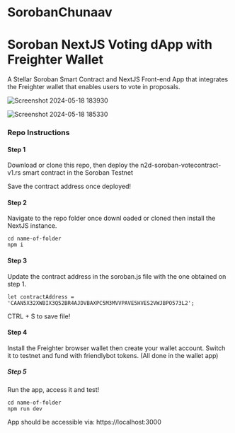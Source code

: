 # SorobanChunaav
# Soroban NextJS Voting dApp with Freighter Wallet
A Stellar Soroban Smart Contract and NextJS Front-end App that integrates the Freighter wallet that enables users to vote in proposals. 

![Screenshot 2024-05-18 183930](https://github.com/Nakshatra05/SorobanChunaav/assets/139595090/4ec43892-9717-401b-8d3c-c307b6230ed5)

![Screenshot 2024-05-18 185330](https://github.com/Nakshatra05/SorobanChunaav/assets/139595090/a2c8172f-be6b-4821-8daf-db2dfd6deb11)

<h3>Repo Instructions</h3>

<h4>Step 1</h4>

Download or clone this repo, then deploy the n2d-soroban-votecontract-v1.rs smart contract in the Soroban Testnet

Save the contract address once deployed!

<h4>Step 2</h4>

Navigate to the repo folder once downl oaded or cloned then install the NextJS instance.

```shell
cd name-of-folder
npm i
```

<h4>Step 3</h4>

Update the contract address in the soroban.js file with the one obtained on step 1. 

```shell
let contractAddress = 'CAAN5X32XWBIX3Q52BR4AJDVBAXPC5M3MVVPAVE5HVES2VWJBPO573L2';
```

CTRL + S to save file!

<h4>Step 4</h4>

Install the Freighter browser wallet then create your wallet account. Switch it to testnet and fund with friendlybot tokens. (All done in the wallet app)

<h5>Step 5</h5>

Run the app, access it and test!

```shell
cd name-of-folder
npm run dev
```

App should be accessible via: https://localhost:3000
